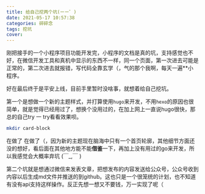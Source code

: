 ```yaml
---
title: 给自己挖两个坑(ーー゛)
date: 2021-05-17 10:57:38
categories: 碎碎念
tags: 挖坑
cover:
---
```


刚把接手的一个小程序项目功能开发完，小程序的文档是真的坑，支持感觉也不好，在微信开发工具和真机中显示的东西不一样，同一个页面，第一次进去可能是正常的，第二次进去就报错，写代码全靠玄学（，气的那个我啊，每天一遍**小程序。

好在最后终于是平安上线，目前手里暂时没啥事，就想着给自己挖坑。

第一个是想做一个新的主题样式，并打算使用`hugo`来开发，不用`hexo`的原因也很简单，就是觉得已经用过了，想换个没用过的，在加上网上一直说hugo很快，那总的自己try 一 try看看效果呗。

```bash
mkdir card-block
```

在做了 在做了（，因为新的主题现在脑海中只有一个首页轮廓，其他细节方面还没的想好，看后面在其他地方能不能**借鉴**一下，再加上没有用过的go来开发，所以我感觉会大概率弃坑 (￣_,￣ )

第二个坑就是想通过微信来发表文章，把想发布的内容发送给公众号，公众号收到内容以后生成md文件并推送的到github。这也只是一个很笼统的计划，也不知道有没有api支持这样操作。反正先想一想又不要钱，万一实现了呢（